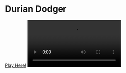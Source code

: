 # Durian Dodger
[Play Here!](https://neekyo.github.io/Durian-Dodger-Game/ "Play here")
![demo](demo.mov)

